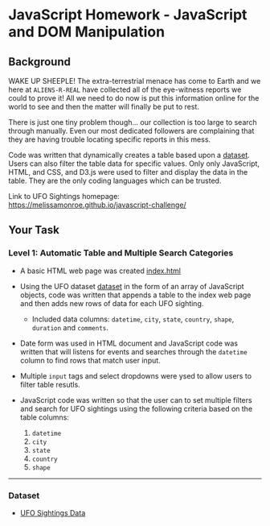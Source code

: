 # JavaScript Homework - JavaScript and DOM Manipulation

## Background

WAKE UP SHEEPLE! The extra-terrestrial menace has come to Earth and we here at `ALIENS-R-REAL` have collected all of the eye-witness reports we could to prove it! All we need to do now is put this information online for the world to see and then the matter will finally be put to rest.

There is just one tiny problem though... our collection is too large to search through manually. Even our most dedicated followers are complaining that they are having trouble locating specific reports in this mess.

Code was written that dynamically creates a table based upon a [dataset](assets/js/data.js). Users can also filter the table data for specific values. Only only JavaScript, HTML, and CSS, and D3.js were used to filter and display the data in the table. They are the only coding languages which can be trusted.

Link to UFO Sightings homepage: https://melissamonroe.github.io/javascript-challenge/

## Your Task

### Level 1: Automatic Table and Multiple Search Categories

* A basic HTML web page was created [index.html](index.html)

* Using the UFO dataset [dataset](assets/js/data.js) in the form of an array of JavaScript objects, code was written that appends a table to the index web page and then adds new rows of data for each UFO sighting.

  * Included data columns: `datetime`, `city`, `state`, `country`, `shape`, `duration` and `comments`.

* Date form was used in HTML document and JavaScript code was written that will listens for events and searches through the `datetime` column to find rows that match user input.

* Multiple `input` tags and select dropdowns were ysed to allow users to filter table resutls.

* JavaScript code was written so that the user can to set multiple filters and search for UFO sightings using the following criteria based on the table columns:

  1. `datetime`
  2. `city`
  3. `state`
  4. `country`
  5. `shape`

- - -

### Dataset

* [UFO Sightings Data](assets/js/data.js)
